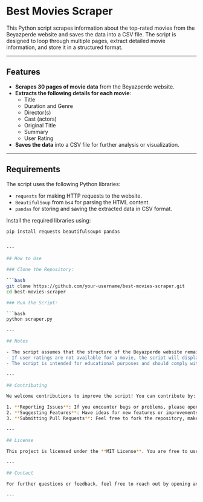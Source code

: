 # Best Movies Scraper

This Python script scrapes information about the top-rated movies from the Beyazperde website and saves the data into a CSV file. The script is designed to loop through multiple pages, extract detailed movie information, and store it in a structured format.

---

## Features

- **Scrapes 30 pages of movie data** from the Beyazperde website.
- **Extracts the following details for each movie**:
  - Title
  - Duration and Genre
  - Director(s)
  - Cast (actors)
  - Original Title
  - Summary
  - User Rating
- **Saves the data** into a CSV file for further analysis or visualization.

---

## Requirements

The script uses the following Python libraries:
- `requests` for making HTTP requests to the website.
- `BeautifulSoup` from `bs4` for parsing the HTML content.
- `pandas` for storing and saving the extracted data in CSV format.

Install the required libraries using:

```bash
pip install requests beautifulsoup4 pandas


---

## How to Use

### Clone the Repository:

```bash
git clone https://github.com/your-username/best-movies-scraper.git
cd best-movies-scraper

### Run the Script:

```bash
python scraper.py

---

## Notes

- The script assumes that the structure of the Beyazperde website remains consistent. If the website's structure changes, you may need to update the HTML selectors used in the script.
- If user ratings are not available for a movie, the script will display "Rating not found" in the output.
- The script is intended for educational purposes and should comply with the website's terms of service.

---

## Contributing

We welcome contributions to improve the script! You can contribute by:

1. **Reporting Issues**: If you encounter bugs or problems, please open an issue on the repository.
2. **Suggesting Features**: Have ideas for new features or improvements? Let us know!
3. **Submitting Pull Requests**: Feel free to fork the repository, make changes, and submit a pull request.

---

## License

This project is licensed under the **MIT License**. You are free to use, modify, and distribute the code as per the terms of the license. See the [LICENSE](LICENSE) file for more details.

---

## Contact

For further questions or feedback, feel free to reach out by opening an issue on the GitHub repository.

---

